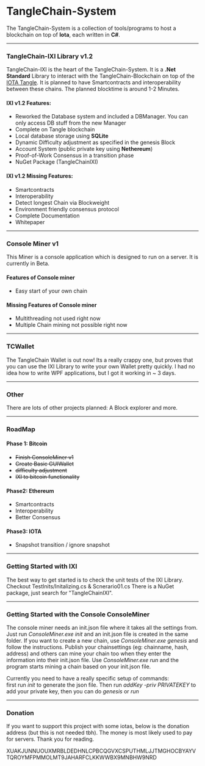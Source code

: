 # TangleChain-System

The TangleChain-System is a collection of tools/programs to host a blockchain on top of **Iota**, each written in **C#**.

___________________________________________________


### TangleChain-IXI Library v1.2

TangleChain-IXI is the heart of the TangleChain-System. It is a **.Net Standard** Library to interact with the TangleChain-Blockchain on top of the [IOTA Tangle](https://github.com/iotaledger). It is planned to have Smartcontracts and interoperability between these chains. The planned blocktime is around 1-2 Minutes.



#### IXI v1.2 Features:

- Reworked the Database system and included a DBManager. You can only access DB stuff from the new Manager
- Complete on Tangle blockchain
- Local database storage using **SQLite**
- Dynamic Difficulty adjustment as specified in the genesis Block
- Account System (public private key using **Nethereum**)
- Proof-of-Work Consensus in a transition phase
- NuGet Package (TangleChainIXI)


#### IXI v1.2 Missing Features:

- Smartcontracts
- Interoperability
- Detect longest Chain via Blockweight
- Environment friendly consensus protocol
- Complete Documentation
- Whitepaper

___________________________________________________

### Console Miner v1

This Miner is a console application which is designed to run on a server. It is currently in Beta.

#### Features of Console miner

- Easy start of your own chain

#### Missing Features of Console miner

- Multithreading not used right now
- Multiple Chain mining not possible right now

___________________________________________________

### TCWallet

The TangleChain Wallet is out now! Its a really crappy one, but proves that you can use the IXI Library to write your own Wallet pretty quickly.
I had no idea how to write WPF applications, but I got it working in ~ 3 days.

___________________________________________________

### Other

There are lots of other projects planned: A Block explorer and more.

___________________________________________________

### RoadMap

#### Phase 1: Bitcoin

- ~~Finish ConsoleMiner v1~~
- ~~Create Basic GUIWallet~~
- ~~difficulty adjustment~~
- ~~IXI to bitcoin functionality~~

#### Phase2: Ethereum

- Smartcontracts
- Interoperability
- Better Consensus

#### Phase3: IOTA

- Snapshot transition / ignore snapshot

___________________________________________________


### Getting Started with IXI

The best way to get started is to check the unit tests of the IXI Library. Checkout  TestInits/Initalizing.cs  & Scnerario01.cs
There is a NuGet package, just search for "TangleChainIXI".


___________________________________________________


### Getting Started with the Console ConsoleMiner

The console miner needs an init.json file where it takes all the settings from. Just run *ConsoleMiner.exe init* and an init.json file is created in the same folder.
If you want to create a new chain, use *ConsoleMiner.exe genesis* and follow the instructions. Publish your chainsettings (eg: chainname, hash, address) and others can mine your chain too when they enter the information into their init.json file.
Use *ConsoleMiner.exe run* and the program starts mining a chain based on your init.json file.

Currently you need to have a really specific setup of commands:  
first run *init* to generate the json file. Then run *addKey -priv PRIVATEKEY* to add your private key, then you can do *genesis* or *run*

___________________________________________________

### Donation

If you want to support this project with some iotas, below is the donation address (but this is not needed tbh). The money is most likely used to pay for servers. Thank you for reading.  

XUAKJUNNUOUXMRBLDEDHNLCPBCQGVXCSPUTHMLJJTMGHOCBYAYVTQROYMFPMMOLMT9JAHARFCLKKWWBX9MNBHW9NRD
